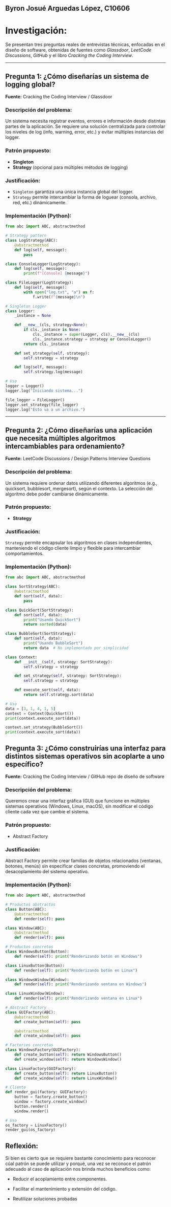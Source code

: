 ## Byron Josué Arguedas López, C10606

# Investigación:

Se presentan tres preguntas reales de entrevistas técnicas, enfocadas en el diseño de software, obtenidas de fuentes como *Glassdoor*, *LeetCode Discussions*, *GitHub* y el libro *Cracking the Coding Interview*.

---

## Pregunta 1: ¿Cómo diseñarías un sistema de logging global?

**Fuente:** Cracking the Coding Interview / Glassdoor

### Descripción del problema:
Un sistema necesita registrar eventos, errores e información desde distintas partes de la aplicación. Se requiere una solución centralizada para controlar los niveles de log (info, warning, error, etc.) y evitar múltiples instancias del logger.

### Patrón propuesto:
- **Singleton**
- **Strategy** (opcional para múltiples métodos de logging)

### Justificación:
- `Singleton` garantiza una única instancia global del logger.
- `Strategy` permite intercambiar la forma de loguear (consola, archivo, red, etc.) dinámicamente.

### Implementación (Python):

```python
from abc import ABC, abstractmethod

# Strategy pattern
class LogStrategy(ABC):
    @abstractmethod
    def log(self, message):
        pass

class ConsoleLogger(LogStrategy):
    def log(self, message):
        print(f"[Console] {message}")

class FileLogger(LogStrategy):
    def log(self, message):
        with open("log.txt", "a") as f:
            f.write(f"{message}\n")

# Singleton Logger
class Logger:
    _instance = None

    def __new__(cls, strategy=None):
        if cls._instance is None:
            cls._instance = super(Logger, cls).__new__(cls)
            cls._instance.strategy = strategy or ConsoleLogger()
        return cls._instance

    def set_strategy(self, strategy):
        self.strategy = strategy

    def log(self, message):
        self.strategy.log(message)

# Uso
logger = Logger()
logger.log("Iniciando sistema...")

file_logger = FileLogger()
logger.set_strategy(file_logger)
logger.log("Esto va a un archivo.")
```

---

## Pregunta 2: ¿Cómo diseñarías una aplicación que necesita múltiples algoritmos intercambiables para ordenamiento?

**Fuente:** LeetCode Discussions / Design Patterns Interview Questions

### Descripción del problema:
Un sistema requiere ordenar datos utilizando diferentes algoritmos (e.g., quicksort, bubblesort, mergesort), según el contexto. La selección del algoritmo debe poder cambiarse dinámicamente.

### Patrón propuesto:
- **Strategy**

### Justificación:
`Strategy` permite encapsular los algoritmos en clases independientes, manteniendo el código cliente limpio y flexible para intercambiar comportamientos.

### Implementación (Python):

```python
from abc import ABC, abstractmethod

class SortStrategy(ABC):
    @abstractmethod
    def sort(self, data):
        pass

class QuickSort(SortStrategy):
    def sort(self, data):
        print("Usando QuickSort")
        return sorted(data)

class BubbleSort(SortStrategy):
    def sort(self, data):
        print("Usando BubbleSort")
        return data  # No implementado por simplicidad

class Context:
    def __init__(self, strategy: SortStrategy):
        self.strategy = strategy

    def set_strategy(self, strategy: SortStrategy):
        self.strategy = strategy

    def execute_sort(self, data):
        return self.strategy.sort(data)

# Uso
data = [3, 1, 4, 1, 5]
context = Context(QuickSort())
print(context.execute_sort(data))

context.set_strategy(BubbleSort())
print(context.execute_sort(data))
```

## Pregunta 3: ¿Cómo construirías una interfaz para distintos sistemas operativos sin acoplarte a uno específico?

**Fuente:** Cracking the Coding Interview / GitHub repo de diseño de software

### Descripción del problema:
Queremos crear una interfaz gráfica (GUI) que funcione en múltiples sistemas operativos (Windows, Linux, macOS), sin modificar el código cliente cada vez que cambie el sistema.

### Patrón propuesto:
- Abstract Factory

### Justificación:
Abstract Factory permite crear familias de objetos relacionados (ventanas, botones, menús) sin especificar clases concretas, promoviendo el desacoplamiento del sistema operativo.

### Implementación (Python):

```python
from abc import ABC, abstractmethod

# Productos abstractos
class Button(ABC):
    @abstractmethod
    def render(self): pass

class Window(ABC):
    @abstractmethod
    def render(self): pass

# Productos concretos
class WindowsButton(Button):
    def render(self): print("Renderizando botón en Windows")

class LinuxButton(Button):
    def render(self): print("Renderizando botón en Linux")

class WindowsWindow(Window):
    def render(self): print("Renderizando ventana en Windows")

class LinuxWindow(Window):
    def render(self): print("Renderizando ventana en Linux")

# Abstract Factory
class GUIFactory(ABC):
    @abstractmethod
    def create_button(self): pass

    @abstractmethod
    def create_window(self): pass

# Factories concretas
class WindowsFactory(GUIFactory):
    def create_button(self): return WindowsButton()
    def create_window(self): return WindowsWindow()

class LinuxFactory(GUIFactory):
    def create_button(self): return LinuxButton()
    def create_window(self): return LinuxWindow()

# Cliente
def render_gui(factory: GUIFactory):
    button = factory.create_button()
    window = factory.create_window()
    button.render()
    window.render()

# Uso
os_factory = LinuxFactory()
render_gui(os_factory)
```

## Reflexión:

Si bien es cierto que se requiere bastante conocimiento para reconocer cúal patrón se puede utilizar y porqué, una vez se reconoce el patrón adecuado al caso de aplicación nos brinda muchos beneficios como:

- Reducir el acoplamiento entre componentes.

- Facilitar el mantenimiento y extensión del código.

- Reutilizar soluciones probadas
